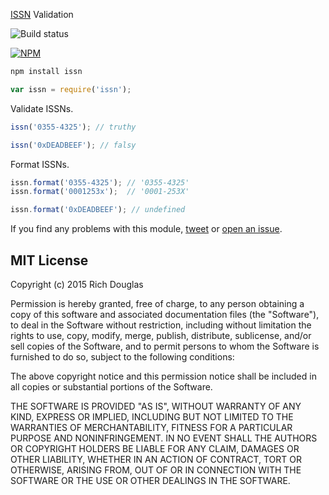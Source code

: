 [ISSN](http://www.issn.org/understanding-the-issn/what-is-an-issn/) Validation

![Build status](https://api.travis-ci.org/richdouglasevans/issn.png)

[![NPM](https://nodei.co/npm/issn.png?compact=true)](https://nodei.co/npm/issn/)

```bash
npm install issn
```
```js
var issn = require('issn');
```

Validate ISSNs.

```js
issn('0355-4325'); // truthy

issn('0xDEADBEEF'); // falsy
```

Format ISSNs.

```js
issn.format('0355-4325'); // '0355-4325'
issn.format('0001253x');  // '0001-253X'

issn.format('0xDEADBEEF'); // undefined
```

If you find any problems with this module, [tweet](https://twitter.com/richdevans) or
[open an issue](https://github.com/richdouglasevans/issn/issues?state=open).

## MIT License

Copyright (c) 2015 Rich Douglas

Permission is hereby granted, free of charge, to any person
obtaining a copy of this software and associated documentation
files (the "Software"), to deal in the Software without
restriction, including without limitation the rights to use,
copy, modify, merge, publish, distribute, sublicense, and/or sell
copies of the Software, and to permit persons to whom the
Software is furnished to do so, subject to the following
conditions:

The above copyright notice and this permission notice shall be
included in all copies or substantial portions of the Software.

THE SOFTWARE IS PROVIDED "AS IS", WITHOUT WARRANTY OF ANY KIND,
EXPRESS OR IMPLIED, INCLUDING BUT NOT LIMITED TO THE WARRANTIES
OF MERCHANTABILITY, FITNESS FOR A PARTICULAR PURPOSE AND
NONINFRINGEMENT. IN NO EVENT SHALL THE AUTHORS OR COPYRIGHT
HOLDERS BE LIABLE FOR ANY CLAIM, DAMAGES OR OTHER LIABILITY,
WHETHER IN AN ACTION OF CONTRACT, TORT OR OTHERWISE, ARISING
FROM, OUT OF OR IN CONNECTION WITH THE SOFTWARE OR THE USE OR
OTHER DEALINGS IN THE SOFTWARE.

